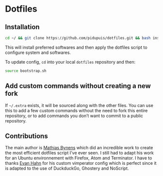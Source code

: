 # Dotfiles

## Installation

```bash
cd ~/ && git clone https://github.com/pidupuis/dotfiles.git && bash install.sh
```
This will install preferred softwares and then apply the dotfiles script to configure system and softwares.

To update config, `cd` into your local `dotfiles` repository and then:

```bash
source bootstrap.sh
```

## Add custom commands without creating a new fork

If `~/.extra` exists, it will be sourced along with the other files. You can use this to add a few custom commands without the need to fork this entire repository, or to add commands you don’t want to commit to a public repository.


## Contributions
The main author is [Mathias Bynens](https://mathiasbynens.be/) which did an incredible work to create the most efficient dotfiles script I've ever seen. I still had to adapt his work for an Ubuntu environnement with Firefox, Atom and Terminator.
I have to thanks [Evan Hahn](http://evanhahn.com/) for his custom vimperator config which is perfect since it is adapted to the use of DuckduckGo, Ghostery and NoScript. 

